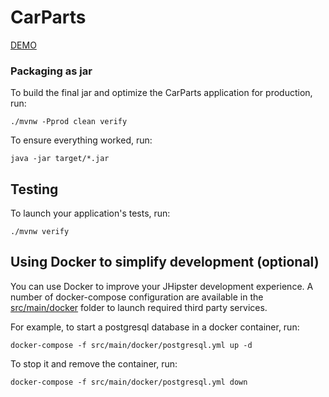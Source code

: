# CarParts

[DEMO](http://80.211.206.214:8081/swagger-ui.html)

### Packaging as jar

To build the final jar and optimize the CarParts application for production, run:

    ./mvnw -Pprod clean verify

To ensure everything worked, run:

    java -jar target/*.jar


## Testing

To launch your application's tests, run:

    ./mvnw verify


## Using Docker to simplify development (optional)

You can use Docker to improve your JHipster development experience. A number of docker-compose configuration are available in the [src/main/docker](src/main/docker) folder to launch required third party services.

For example, to start a postgresql database in a docker container, run:

    docker-compose -f src/main/docker/postgresql.yml up -d

To stop it and remove the container, run:

    docker-compose -f src/main/docker/postgresql.yml down
